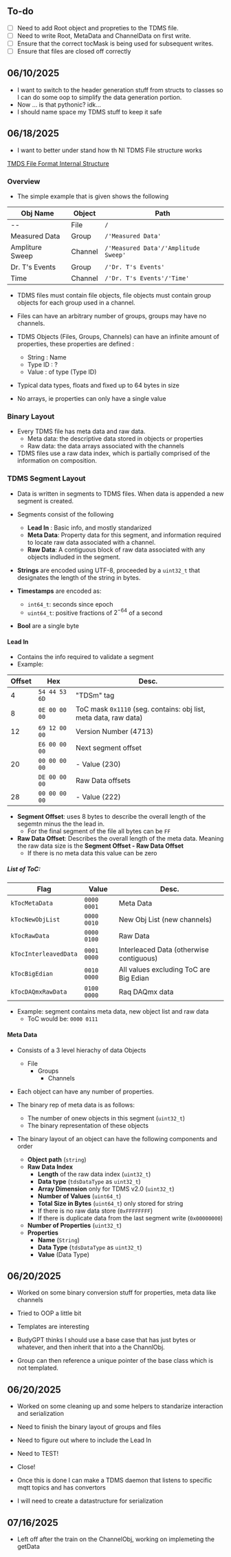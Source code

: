 ## To-do

- [ ] Need to add Root object and propreties to the TDMS file.
- [ ] Need to write Root, MetaData and ChannelData on first write.
- [ ] Ensure that the correct tocMask is being used for subsequent writes.
- [ ] Ensure that files are closed off correctly

## 06/10/2025

- I want to switch to the header generation stuff from structs to classes so I can do some oop to simplify the data generation portion.
- Now ... is that pythonic? idk...
- I should name space my TDMS stuff to keep it safe

## 06/18/2025

- I want to better under stand how th NI TDMS File structure works

[TMDS File Format Internal Structure](https://www.ni.com/en/support/documentation/supplemental/07/tdms-file-format-internal-structure.html?srsltid=AfmBOookSFum294uK7L5jSDPN_VB-4Rak8-xAsLs35Vfw_VPa9-sLOWx)

### Overview

- The simple example that is given shows the following

| Obj Name        | Object  | Path                                 |
| --------------- | ------- | ------------------------------------ |
| --              | File    | `/`                                  |
| Measured Data   | Group   | `/'Measured Data'`                   |
| Ampliture Sweep | Channel | `/'Measured Data'/'Amplitude Sweep'` |
| Dr. T's Events  | Group   | `/'Dr. T's Events'`                  |
| Time            | Channel | `/'Dr. T's Events'/'Time'`           |

- TDMS files must contain file objects, file objects must contain group objects for each group used in a channel.
- Files can have an arbitrary number of groups, groups may have no channels.

- TDMS Objects (Files, Groups, Channels) can have an infinite amount of properties, these properties are defined :
    - String : Name
    - Type ID : ?
    - Value : of type (Type ID)
- Typical data types, floats and fixed up to 64 bytes in size
- No arrays, ie properties can only have a single value

### Binary Layout

- Every TDMS file has meta data and raw data.
    - Meta data: the descriptive data stored in objects or properties
    - Raw data: the data arrays associated with the channels
- TDMS files use a raw data index, which is partially comprised of the information on composition.

### TDMS Segment Layout

- Data is written in segments to TDMS files. When data is appended a new segment is created.
- Segments consist of the following
    - **Lead In** : Basic info, and mostly standarized
    - **Meta Data**: Property data for this segment, and information required to locate raw data associated with a channel.
    - **Raw Data**: A contiguous block of raw data associated with any objects indluded in the segment.

- **Strings** are encoded using UTF-8, proceeded by a `uint32_t` that designates the length of the string in bytes.
- **Timestamps** are encoded as:
    - `int64_t`: seconds since epoch
    - `uint64_t`: positive fractions of $2^{-64}$ of a second
- **Bool** are a single byte

#### Lead In

- Contains the info required to validate a segment
- Example:

| Offset | Hex           | Desc.                                                            |
| ------ | ------------- | ---------------------------------------------------------------- |
| 4      | `54 44 53 6D` | "TDSm" tag                                                       |
| 8      | `0E 00 00 00` | ToC mask `0x1110` (seg. contains: obj list, meta data, raw data) |
| 12     | `69 12 00 00` | Version Number (4713)                                            |
|        | `E6 00 00 00` | Next segment offset                                              |
| 20     | `00 00 00 00` | - Value (230)                                                    |
|        | `DE 00 00 00` | Raw Data offsets                                                 |
| 28     | `00 00 00 00` | - Value (222)                                                    |

- **Segment Offset**: uses 8 bytes to describe the overall length of the segemtn minus the the lead in.
    - For the final segment of the file all bytes can be `FF`
- **Raw Data Offset**: Describes the overall length of the meta data. Meaning the raw data size is the **Segment Offset - Raw Data Offset**
    - If there is no meta data this value can be zero

##### List of ToC:

| Flag                  | Value       | Desc.                                   |
| --------------------- | ----------- | --------------------------------------- |
| `kTocMetaData`        | `0000 0001` | Meta Data                               |
| `kTocNewObjList`      | `0000 0010` | New Obj List (new channels)             |
| `kTocRawData`         | `0000 0100` | Raw Data                                |
| `kTocInterleavedData` | `0001 0000` | Interleaced Data (otherwise contiguous) |
| `kTocBigEdian`        | `0010 0000` | All values excluding ToC are Big Edian  |
| `kTocDAQmxRawData`    | `0100 0000` | Raq DAQmx data                          |

- Example: segment contains meta data, new object list and raw data
    - ToC would be: `0000 0111`

#### Meta Data

- Consists of a 3 level hierachy of data Objects
    - File
        - Groups
            - Channels
- Each object can have any number of properties.
- The binary rep of meta data is as follows:
    - The number of onew objects in this segment (`uint32_t`)
    - The binary representation of these objects

- The binary layout of an object can have the following components and order
    - **Object path** (`string`)
    - **Raw Data Index**
        - **Length** of the raw data index (`uint32_t`)
        - **Data type** (`tdsDataType` as `uint32_t`)
        - **Array Dimension** only for TDMS v2.0 (`uint32_t`)
        - **Number of Values** (`uint64_t`)
        - **Total Size in Bytes** (`uint64_t`) only stored for string
        - If there is no raw data store (`0xFFFFFFFF`)
        - If there is duplicate data from the last segment write (`0x00000000`)
    - **Number of Properties** (`uint32_t`)
    - **Properties**
        - **Name** (`String`)
        - **Data Type** (`tdsDataType` as `uint32_t`)
        - **Value** (Data Type)

## 06/20/2025

- Worked on some binary conversion stuff for properties, meta data like channels
- Tried to OOP a little bit
- Templates are interesting

- BudyGPT thinks I should use a base case that has just bytes or whatever, and then inherit that into a the ChannlObj.
- Group can then reference a unique pointer of the base class which is not templated.

## 06/20/2025

- Worked on some cleaning up and some helpers to standarize interaction and serialization
- Need to finish the binary layout of groups and files
- Need to figure out where to include the Lead In
- Need to TEST!
- Close!

- Once this is done I can make a TDMS daemon that listens to specific mqtt topics and has convertors
- I will need to create a datastructure for serialization

## 07/16/2025

- Left off after the train on the ChannelObj, working on implemeting the getData
